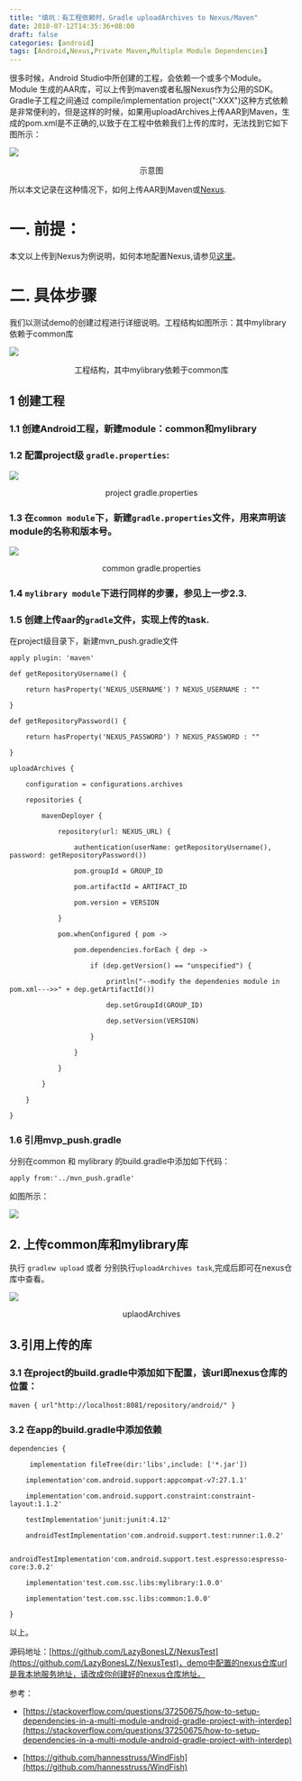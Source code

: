 ```yaml
---
title: "填坑：有工程依赖时，Gradle uploadArchives to Nexus/Maven"
date: 2018-07-12T14:35:36+08:00
draft: false
categories: [android]
tags: [Android,Nexus,Private Maven,Multiple Module Dependencies]
---
```


很多时候，Android Studio中所创建的工程，会依赖一个或多个Module。Module 生成的AAR库，可以上传到maven或者私服Nexus作为公用的SDK。Gradle子工程之间通过 compile/implementation project(":XXX")这种方式依赖是非常便利的，但是这样的时候，如果用uploadArchives上传AAR到Maven，生成的pom.xml是不正确的,以致于在工程中依赖我们上传的库时，无法找到它如下图所示：

![](/img/02_nexus/01.png)
<div align="center">示意图</div>

所以本文记录在这种情况下，如何上传AAR到Maven或[Nexus](https://www.sonatype.com/download-oss-sonatype).

# 一. 前提：
本文以上传到Nexus为例说明，如何本地配置Nexus,请参见[这里](https://help.sonatype.com/repomanager3/installation)。

# 二. 具体步骤
我们以测试demo的创建过程进行详细说明。工程结构如图所示：其中mylibrary依赖于common库

![](/img/02_nexus/03.png)
<div align="center">工程结构，其中mylibrary依赖于common库</div>

## 1 创建工程
### 1.1 创建Android工程，新建module：common和mylibrary
### 1.2 配置project级 `gradle.properties`:

![](/img/02_nexus/03.png)
<div align="center">project gradle.properties</div>

### 1.3 在`common module`下，新建`gradle.properties`文件，用来声明该module的名称和版本号。

![](/img/02_nexus/04.png)
<div align="center">common gradle.properties</div>



### 1.4 `mylibrary module`下进行同样的步骤，参见上一步2.3.
### 1.5 创建上传aar的`gradle`文件，实现上传的task. 
在project级目录下，新建mvn_push.gradle文件

``` shell 
apply plugin: 'maven'

def getRepositoryUsername() {

    return hasProperty('NEXUS_USERNAME') ? NEXUS_USERNAME : ""

}

def getRepositoryPassword() {

    return hasProperty('NEXUS_PASSWORD') ? NEXUS_PASSWORD : ""

}

uploadArchives {

    configuration = configurations.archives

    repositories {

        mavenDeployer {

            repository(url: NEXUS_URL) {

                authentication(userName: getRepositoryUsername(), password: getRepositoryPassword())

                pom.groupId = GROUP_ID

                pom.artifactId = ARTIFACT_ID

                pom.version = VERSION

            }

            pom.whenConfigured { pom ->

                pom.dependencies.forEach { dep ->

                    if (dep.getVersion() == "unspecified") {

                        println("--modify the dependenies module in pom.xml--->>" + dep.getArtifactId())

                        dep.setGroupId(GROUP_ID)

                        dep.setVersion(VERSION)

                    }

                }

            }

        }

    }

}
```

### 1.6 引用mvp_push.gradle
分别在common 和 mylibrary 的build.gradle中添加如下代码：

```
apply from:'../mvn_push.gradle'

```

如图所示：

![](/img/02_nexus/05.png)


## 2. 上传common库和mylibrary库
执行 `gradlew upload` 或者 分别执行`uploadArchives task`,完成后即可在nexus仓库中查看。

![](/img/02_nexus/06.png)
<div align="center"> uplaodArchives </div>





## 3.引用上传的库
### 3.1 在project的build.gradle中添加如下配置，该url即nexus仓库的位置：

```
maven { url"http://localhost:8081/repository/android/" }
```




### 3.2 在app的build.gradle中添加依赖
``` shell 
dependencies {

     implementation fileTree(dir:'libs',include: ['*.jar'])

    implementation'com.android.support:appcompat-v7:27.1.1'

    implementation'com.android.support.constraint:constraint-layout:1.1.2'

    testImplementation'junit:junit:4.12'

    androidTestImplementation'com.android.support.test:runner:1.0.2'

    androidTestImplementation'com.android.support.test.espresso:espresso-core:3.0.2'

    implementation'test.com.ssc.libs:mylibrary:1.0.0'

    implementation'test.com.ssc.libs:common:1.0.0'

}
```

以上。

源码地址：[https://github.com/LazyBonesLZ/NexusTest](https://github.com/LazyBonesLZ/NexusTest)，demo中配置的nexus仓库url是我本地服务地址，请改成你创建好的nexus仓库地址。

参考：

* [https://stackoverflow.com/questions/37250675/how-to-setup-dependencies-in-a-multi-module-android-gradle-project-with-interdep](https://stackoverflow.com/questions/37250675/how-to-setup-dependencies-in-a-multi-module-android-gradle-project-with-interdep)

* [https://github.com/hannesstruss/WindFish](https://github.com/hannesstruss/WindFish)